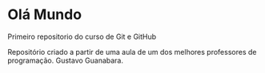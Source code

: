 # Olá Mundo
 Primeiro repositorio do curso de Git e GitHub

Repositório criado a partir de uma aula de um dos melhores professores de programação. Gustavo Guanabara. 